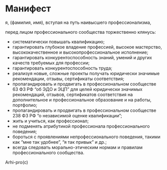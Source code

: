 # Манифест

я, (фамилия, имя), вступая на путь наивысшего профессионализма,

перед лицом профессионального сообщества торжественно клянусь:

- систематически повышать квалификацию;
- гарантировать глубокое владение профессией, высокое мастерство, высококачественное и высокопрофессиональное исполнение;
- гарантировать конкурентоспособность знаний, умений и других качеств требуемых для профессии;
- гарантировать конкурентоспособность труда;
- реализуя новые, сложные проекты получать юридически значимые рекомендации, отзывы, сертификаты соответствия;
- пропагандировать и продвигать в профессиональном сообществе 63 ФЗ РФ “об ЭДО и ЭЦП” для целей юридически значимых рекомендаций, отзывов, сертификатов соответствия на дополнительное и профессиональное образование и на работы, портфолио;
- пропагандировать и продвигать в профессиональном сообществе 238 ФЗ РФ “о независимой оценке квалификации”;
- жить и учиться, как профессионал;
- не подменять атрибутикой профессионала профессионального поведения;
- бороться с проявлениями непрофессионального поведения, такими как “мне так удобнее”, “я так привык” и др.;
- всегда следовать морально-этическим нормам и правилам профессионального сообщества.

Arhi-pro(c)
